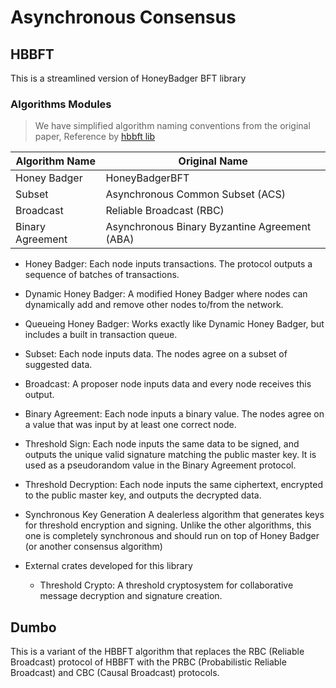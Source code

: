 # Asynchronous Consensus

## HBBFT
This is a streamlined version of HoneyBadger BFT library


### Algorithms Modules

> We have simplified algorithm naming conventions from the original paper, Reference by [hbbft lib](https://github.com/poanetwork/hbbft)


|  Algorithm Name  | Original Name                                 |
| ---------------- | --------------------------------------------- |
| Honey Badger     | HoneyBadgerBFT                                |
| Subset           | Asynchronous Common Subset (ACS)              |
| Broadcast        | Reliable Broadcast (RBC)                      |
| Binary Agreement | Asynchronous Binary Byzantine Agreement (ABA) |

- Honey Badger: Each node inputs transactions. The protocol outputs a sequence of batches of transactions.

- Dynamic Honey Badger: A modified Honey Badger where nodes can dynamically add and remove other nodes to/from the network.

- Queueing Honey Badger: Works exactly like Dynamic Honey Badger, but includes a built in transaction queue.

- Subset: Each node inputs data. The nodes agree on a subset of suggested data.

- Broadcast: A proposer node inputs data and every node receives this output.

- Binary Agreement: Each node inputs a binary value. The nodes agree on a value that was input by at least one correct node.

- Threshold Sign: Each node inputs the same data to be signed, and outputs the unique valid signature matching the public master key. It is used as a pseudorandom value in the Binary Agreement protocol.

- Threshold Decryption: Each node inputs the same ciphertext, encrypted to the public master key, and outputs the decrypted data.

- Synchronous Key Generation A dealerless algorithm that generates keys for threshold encryption and signing. Unlike the other algorithms, this one is completely synchronous and should run on top of Honey Badger (or another consensus algorithm)

- External crates developed for this library
    - Threshold Crypto: A threshold cryptosystem for collaborative message decryption and signature creation.


## Dumbo
This is a variant of the HBBFT algorithm that replaces the RBC (Reliable Broadcast) protocol of HBBFT with the PRBC (Probabilistic Reliable Broadcast) and CBC (Causal Broadcast) protocols.
